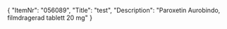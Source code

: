 {
  "ItemNr": "056089",
  "Title": "test",
  "Description": "Paroxetin Aurobindo, filmdragerad tablett 20 mg"
}